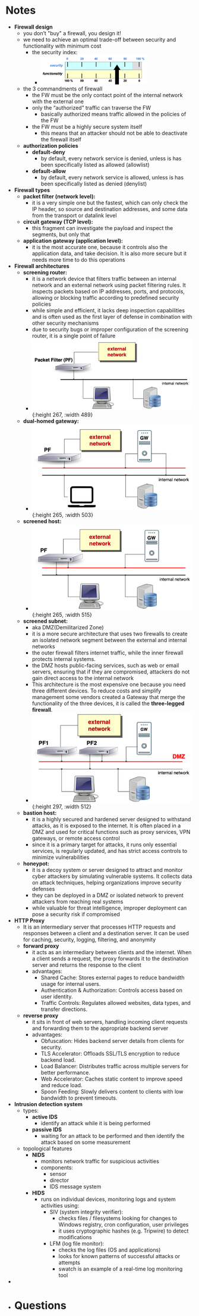# Notes
- **Firewall design**
	- you don’t "buy" a firewall, you design it!
	- we need to achieve an optimal trade-off between security and functionality with minimum cost
		- the security index:
			- ![image.png](../assets/image_1742898534892_0.png)
	- the 3 commandments of firewall
		- the FW must be the only contact point of the internal network with the external one
		- only the “authorized” traffic can traverse the FW
			- basically authorized means traffic allowed in the policies of the FW
		- the FW must be a highly secure system itself
			- this means that an attacker should not be able to deactivate the firewall itself
	- **authorization policies**
		- **default-deny**
			- by default, every network service is denied, unless is has been specifically listed as allowed (allowlist)
		- **default-allow**
			- by default, every network service is allowed, unless is has been specifically listed as denied (denylist)
- **Firewall types**
	- **packet filter (network level):**
		- it is a very simple one but the fastest, which can only check the IP header, so source and destination addresses, and some data from the transport or datalink level
	- **circuit gateway (TCP level):**
		- this fragment can investigate the payload and inspect the segments, but only that
	- **application gateway (application level):**
		- it is the most accurate one, because it controls also the application data, and take decision. It is also more secure but it needs more time to do this operations
- **Firewall architectures**
	- **screening router:**
		- it is a network device that filters traffic between an internal network and an external network using packet filtering rules. It inspects packets based on IP addresses, ports, and protocols, allowing or blocking traffic according to predefined security policies
		- while simple and efficient, it lacks deep inspection capabilities and is often used as the first layer of defense in combination with other security mechanisms
		- due to security bugs or improper configuration of the screening router, it is a single point of failure
		- ![image.png](../assets/image_1743014099713_0.png){:height 267, :width 489}
	- **dual-homed gateway:**
		- ![image.png](../assets/image_1743014157316_0.png){:height 265, :width 503}
	- **screened host:**
		- ![image.png](../assets/image_1743013771215_0.png){:height 265, :width 515}
	- **screened subnet:**
		- aka DMZ(Demilitarized Zone)
		- it is a more secure architecture that uses two firewalls to create an isolated network
		  segment between the external and internal networks
		- the outer firewall filters internet traffic, while the inner firewall protects internal systems.
		- the DMZ hosts public-facing services, such as web or email servers, ensuring that if they are compromised, attackers do not gain direct access to the internal network
		- This architecture is the most expensive one because you need three
		  different devices. To reduce costs and simplify management some vendors created a Gateway that merge the functionality of the three devices, it is called the **three-legged firewall**.
		- ![image.png](../assets/image_1743014019763_0.png){:height 297, :width 512}
	- **bastion host:**
		- it is a highly secured and hardened server designed to withstand attacks, as it is exposed to the internet. It is often placed in a DMZ and used for critical functions such as proxy services, VPN gateways, or remote access control
		- since it is a primary target for attacks, it runs only essential services, is regularly updated, and has strict access controls to minimize vulnerabilities
	- **honeypot:**
		- it is a decoy system or server designed to attract and monitor cyber attackers by simulating vulnerable systems. It collects data on attack techniques, helping organizations improve security defenses
		- they can be deployed in a DMZ or isolated network to prevent attackers from reaching real
		  systems
		- while valuable for threat intelligence, improper deployment can pose a security risk if compromised
- **HTTP Proxy**
	- It is an intermediary server that processes HTTP requests and responses between a client and a destination server. It can be used for caching, security, logging, filtering, and anonymity
	- **forward proxy**
		- it acts as an intermediary between clients and the internet. When a client sends a request, the proxy forwards it to the destination server and returns the response to the client
		- advantages:
			- Shared Cache: Stores external pages to reduce bandwidth usage for internal users.
			- Authentication & Authorization: Controls access based on user identity.
			- Traffic Controls: Regulates allowed websites, data types, and transfer directions.
	- **reverse proxy**
		- it sits in front of web servers, handling incoming client requests and forwarding them to the appropriate backend server
		- advantages:
			- Obfuscation: Hides backend server details from clients for security.
			- TLS Accelerator: Offloads SSL/TLS encryption to reduce backend load.
			- Load Balancer: Distributes traffic across multiple servers for better performance.
			- Web Accelerator: Caches static content to improve speed and reduce load.
			- Spoon Feeding: Slowly delivers content to clients with low bandwidth to prevent timeouts.
- **Intrusion detection system**
	- types:
		- **active IDS**
			- identify an attack while it is being performed
		- **passive IDS**
			- waiting for an attack to be performed and then identify the attack based on some measurement
	- topological features
		- **NIDS**
			- monitors network traffic for suspicious activities
			- components:
				- sensor
				- director
				- IDS message system
		- **HIDS**
			- runs on individual devices, monitoring logs and system activities using:
				- SIV (system integrity verifier):
					- checks files / filesystems looking for changes to Windows registry, cron configuration, user privileges
					- it uses cryptographic hashes (e.g. Tripwire) to detect modifications
				- LFM (log file monitor):
					- checks the log files (OS and applications)
					- looks for known patterns of successful attacks or attempts
					- swatch is an example of a real-time log monitoring tool
-
- # Questions